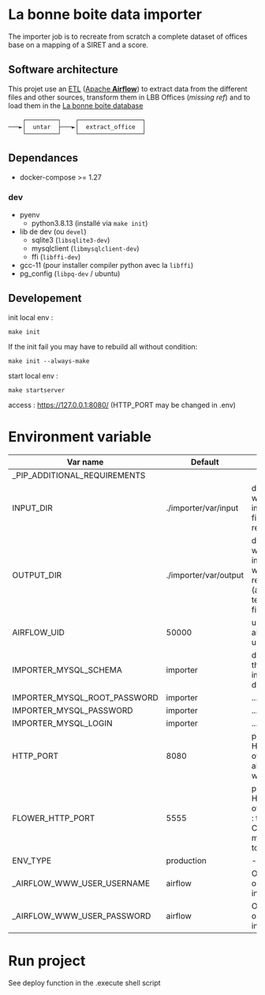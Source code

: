 # La bonne boite data importer

The importer job is to recreate from scratch a complete dataset of offices base on a mapping of a SIRET and a score.

## Software architecture

This projet use an [ETL](https://en.wikipedia.org/wiki/Extract,_transform,_load) ([Apache **Airflow**](https://airflow.apache.org/)) to extract data from the different files and other sources, transform them in LBB Offices (_missing ref_) and to load them in the [La bonne boite database](https://github.com/startupsPoleEmploi/labonneboite)

```
    ┌─────────┐    ┌──────────────────┐
───►│  untar  ├───►│  extract_office  │
    └─────────┘    └──────────────────┘
```

## Dependances

- docker-compose >= 1.27

### dev

- pyenv
  - python3.8.13 (installé via `make init`)
- lib de dev (ou `devel`)
  - sqlite3 (`libsqlite3-dev`)
  - mysqlclient (`libmysqlclient-dev`)
  - ffi (`libffi-dev`)
- gcc-11 (pour installer compiler python avec la `libffi`)
- pg_config (`libpq-dev` / ubuntu)

## Developement

init local env :

```
make init
```

If the init fail you may have to rebuild all without condition:

```
make init --always-make
```

start local env :

```
make startserver
```

access : https://127.0.0.1:8080/ (HTTP_PORT may be changed in .env)

# Environment variable

| Var name                      | Default                | Note                                                                |
|-------------------------------|------------------------|---------------------------------------------------------------------|
| _PIP_ADDITIONAL_REQUIREMENTS  |                        |                                                                     |
| INPUT_DIR                     | ./importer/var/input   | directory where the importer file are read                          |
| OUTPUT_DIR                    | ./importer/var/output  | directory where the importer write it results (and temporary files) |
| AIRFLOW_UID                   | 50000                  | uid of the airflow user                                             |
| IMPORTER_MYSQL_SCHEMA         | importer               | db info of the importer database                                    |
| IMPORTER_MYSQL_ROOT_PASSWORD  | importer               | ...                                                                 |
| IMPORTER_MYSQL_PASSWORD       | importer               | ...                                                                 |
| IMPORTER_MYSQL_LOGIN          | importer               | ...                                                                 |
| HTTP_PORT                     | 8080                   | public HTTP port of the airflow webserver                           |
| FLOWER_HTTP_PORT              | 5555                   | public HTTP port of FLower : the Celery monitoring tool             |
| ENV_TYPE                      | production             | -                                                                   |
| _AIRFLOW_WWW_USER_USERNAME    | airflow                | Only used on the 1st init                                           |
| _AIRFLOW_WWW_USER_PASSWORD    | airflow                | Only used on the 1st init                                           |

# Run project

See deploy function in the .execute shell script
